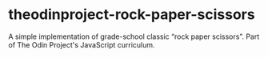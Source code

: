 # theodinproject-rock-paper-scissors
A simple implementation of grade-school classic “rock paper scissors”. Part of The Odin Project's JavaScript curriculum.
